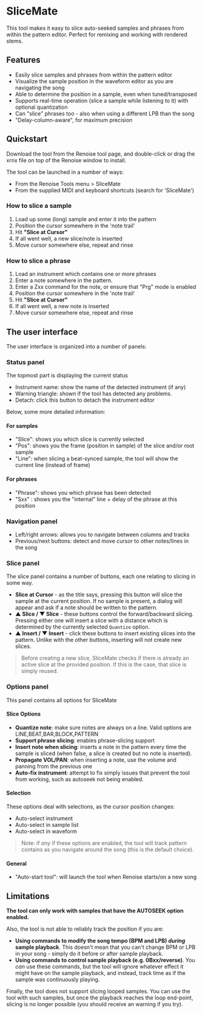 # SliceMate 

This tool makes it easy to slice auto-seeked samples and phrases from within the pattern editor. Perfect for remixing and working with rendered stems. 

## Features

* Easily slice samples and phrases from within the pattern editor
* Visualize the sample position in the waveform editor as you are navigating the song
* Able to determine the position in a sample, even when tuned/transposed 
* Supports real-time operation (slice a sample while listening to it) with optional quantization
* Can "slice" phrases too - also when using a different LPB than the song
* "Delay-column-aware", for maximum precision 

## Quickstart

Download the tool from the Renoise tool page, and double-click or drag the xrnx file on top of the Renoise window to install.

The tool can be launched in a number of ways:

* From the Renoise Tools menu > SliceMate
* From the supplied MIDI and keyboard shortcuts (search for 'SliceMate')

### How to slice a sample

1. Load up some (long) sample and enter it into the pattern
2. Position the cursor somewhere in the 'note trail' 
3. Hit **"Slice at Cursor"**
4. If all went well, a new slice/note is inserted
5. Move cursor somewhere else, repeat and rinse 

### How to slice a phrase

1. Load an instrument which contains one or more phrases
2. Enter a note somewhere in the pattern. 
3. Enter a Zxx command for the note, or ensure that "Prg" mode is enabled
4. Position the cursor somewhere in the 'note trail' 
5. Hit **"Slice at Cursor"**
6. If all went well, a new note is inserted
7. Move cursor somewhere else, repeat and rinse 


## The user interface 

The user interface is organized into a number of panels:

### Status panel

The topmost part is displaying the current status

* Instrument name: show the name of the detected instrument (if any)
* Warning triangle: shown if the tool has detected any problems.
* Detach: click this button to detach the instrument editor 

Below, some more detailed information:

#### For samples

* "Slice": shows you which slice is currently selected
* "Pos": shows you the frame (position in sample) of the slice and/or root sample
* "Line": when slicing a beat-synced sample, the tool will show the current line (instead of frame)

#### For phrases

* "Phrase": shows you which phrase has been detected
* "Sxx" : shows you the "internal" line + delay of the phrase at this position

### Navigation panel

* Left/right arrows: allows you to navigate between columns and tracks
* Previous/next buttons: detect and move cursor to other notes/lines in the song 

### Slice panel 

The slice panel contains a number of buttons, each one relating to slicing in some way. 

* **Slice at Cursor** - as the title says, pressing this button will slice the sample at the current position. If no sample is present, a dialog will appear and ask if a note should be written to the pattern.
* **▲ Slice / ▼ Slice** - these buttons control the forward/backward slicing. Pressing either one will insert a slice with a distance which is determined by the currently selected `Quantize` option. 
* **▲ Insert / ▼ Insert** - click these buttons to insert existing slices into the pattern. Unlike with the other buttons, inserting will not create new slices.  

> Before creating a new slice, SliceMate checks if there is already an active slice at the provided position. If this is the case, that slice is simply reused. 



### Options panel 

This panel contains all options for SliceMate

#### Slice Options

* **Quantize note**: make sure notes are always on a line. Valid options are LINE,BEAT,BAR,BLOCK,PATTERN
* **Support phrase slicing**: enables phrase-slicing support 
* **Insert note when slicing**: inserts a note in the pattern every time the sample is sliced (when false, a slice is created but no note is inserted).
* **Propagate VOL/PAN**: when inserting a note, use the volume and panning from the previous one
* **Auto-fix instrument**: attempt to fix simply issues that prevent the tool from working, such as autoseek not being enabled. 

#### Selection 

These options deal with selections, as the cursor position changes:

* Auto-select instrument 
* Auto-select in sample list
* Auto-select in waveform  

> Note: if *any* if these options are enabled, the tool will track pattern contains as you navigate around the song (this is the default choice). 

#### General

* "Auto-start tool": will launch the tool when Renoise starts/on a new song


## Limitations

**The tool can only work with samples that have the AUTOSEEK option enabled.**  

Also, the tool is not able to reliably track the position if you are:

* **Using commands to modify the song tempo (BPM and LPB) *during* sample playback**. This doesn't mean that you can't change BPM or LPB in your song - simply do it before or after sample playback.
* **Using commands to control sample playback (e.g. 0Bxx/reverse)**. You *can* use these commands, but the tool will ignore whatever effect it might have on the sample playback, and instead, track time as if the sample was continuously playing. 

Finally, the tool does not support slicing looped samples. 
You can use the tool with such samples, but once the playback reaches the loop end-point, slicing is no longer possible (you should receive an warning if you try). 


